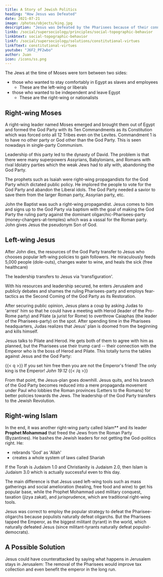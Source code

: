```yaml
---
title: A Story of Jewish Politics
heading: "How Jesus was Defeated"
date: 2021-07-21
image: /photos/objects/king.jpg
description: "Jesus was Defeated by the Pharisees because of their connection to the Emperor"
linkb: /social/supersociology/principles/social-topographic-behavior
linkbtext: social-topographic-behavior
linkf: /social/supersociology/solutions/constitutional-virtues
linkftext: constitutional-virtues
youtube: "J6F2_PF2wbo"
author: Juan
icon: /icons/ss.png
---
```



The Jews at the time of Moses were torn between two sides: 
- those who wanted to stay comfortably in Egypt as slaves and employees
  - These are the left-wing or liberals
- those who wanted to be independent and leave Egypt
  - These are the right-wing or nationalists


## Right-wing Moses

A right-wing leader named Moses emerged and brought them out of Egypt and formed the God Party with its Ten Commandments as its Constitution which was forced onto all 12 Tribes even on the Levites. Commandment 1 is to have no other party or God other than the God Party. This is seen nowadays in single-party Communism.

Leadership of this party led to the dynasty of David. The problem is that there were many superpowers Assyrians, Babylonians, and Romans with rival Idolatry parties which the weak Jews had to ally with, abandoning the God Party. 

The prophets such as Isaiah were right-wing propagandists for the God Party which dictated public policy. He implored the people to vote for the God Party and abandon the Liberal idols. The God Party needed a savior to save them from the larger Roman party, Assyrian party, etc. 

John the Baptist was such a right-wing propagandist. Jesus comes to him and signs up to the God Party via baptism with the goal of making the God Party the ruling party against the dominant oligarchic-Pharisees-party (money-changers-at-temples) which was a vassal for the Roman party. John gives Jesus the pseudonym Son of God. 


## Left-wing Jesus

After John dies, the resources of the God Party transfer to Jesus who chooses popular left-wing policies to gain followers. He miraculously feeds 5,000 people (dole-outs), changes water to wine, and heals the sick (free healthcare)

The leadership transfers to Jesus via 'transfiguration'. 

With his resources and leadership secured, he enters Jerusalem and publicly debates and shames the ruling Pharisees-party and employs fear-tactics as the Second Coming of the God Party as its Restoration.

After securing public opinion, Jesus plans a coup by asking Judas to 'arrest' him so that he could have a meeting with Herod (leader of the Pro-Rome party) and Pilate (a jurist for Rome) to overthrow Caiaphas (the leader of the Pharisees-party) on the spot. After spending time in the Pharisees headquarters, Judas realizes that Jesus' plan is doomed from the beginning and kills himself. 

Jesus talks to Pilate and Herod. He gets both of them to agree with him as planned, but the Pharisees use their trump card -- their connection with the Emperor who is the boss of Herod and Pilate. This totally turns the tables against Jesus and the God Party: 

{{< q >}}
If you set him free then you are not the Emperor's friend! The only king is the Emperor!
<cite>John 19:12</cite>
{{< /q >}}


From that point, the Jesus-plan goes downhill. Jesus quits, and his branch of the God Party becomes reduced into a mere propaganda movement under Paul who lobbies the Roman provinces (Letters to the Romans) for better policies towards the Jews. The leadership of the God Party transfers to the Jewish Revolution. 


## Right-wing Islam

In the end, it was another right-wing party called Islam** and its leader **Prophet Mohammad** that freed the Jews from the Roman Party (Byzantines). He bashes the Jewish leaders for not getting the God-politics right. He:
- rebrands 'God' as 'Allah'
- creates a whole system of laws called Shariah

If the Torah is Judaism 1.0 and Christianity is Judaism 2.0, then Islam is Judaism 3.0 which is actually successful even to this day.

The main difference is that Jesus used left-wing tools such as mass gatherings and social amelioration (healing, free food and wine) to get his popular base, while the Prophet Mohammad used military conquest, taxation (jizya zakat), and jurisprudence, which are traditional right-wing tools. 

Jesus was correct to employ the popular strategy to defeat the Pharisee-oligarchs because populists naturally defeat oligarchs. But the Pharisees tapped the Emperor, as the biggest militant (tyrant) in the world, which naturally defeated Jesus (since militant-tyrants naturally defeat populist-democrats). 


## A Possible Solution

Jesus could have counterattacked by saying what happens in Jerusalem stays in Jerusalem: The removal of the Pharisees would improve tax collection and even benefit the emperor in the long run.